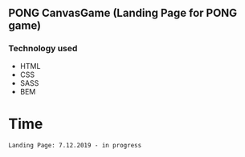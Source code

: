 ## PONG CanvasGame (Landing Page for PONG game)

### Technology used
* HTML
* CSS
* SASS
* BEM

# Time 

```
Landing Page: 7.12.2019 - in progress
```

